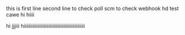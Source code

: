 this is first line
second line to check poll scm
to check webhook
hd
test cawe
hi
hiiii

hi
jjjiii
hiiiiiiiiiiiiiiiiiiiiiiiiiiiiiiiiiiiiiiiiiiiiiiiii
